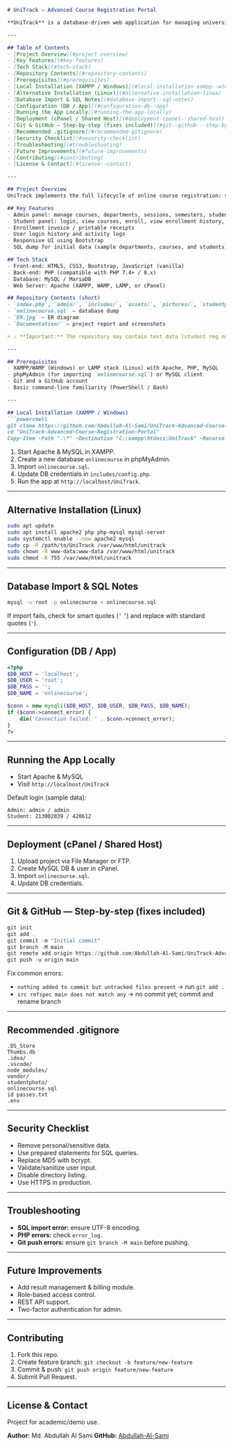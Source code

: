 ````markdown
# UniTrack — Advanced Course Registration Portal

**UniTrack** is a database-driven web application for managing university course enrollments and academic administration. Built with **HTML, CSS, Bootstrap, PHP, and MySQL**, UniTrack streamlines student registration, course management, departmental coordination, notices, and secure user authentication while providing a responsive, user-friendly interface for both students and administrators.

---

## Table of Contents
- [Project Overview](#project-overview)
- [Key Features](#key-features)
- [Tech Stack](#tech-stack)
- [Repository Contents](#repository-contents)
- [Prerequisites](#prerequisites)
- [Local Installation (XAMPP / Windows)](#local-installation-xampp--windows)
- [Alternative Installation (Linux)](#alternative-installation-linux)
- [Database Import & SQL Notes](#database-import--sql-notes)
- [Configuration (DB / App)](#configuration-db--app)
- [Running the App Locally](#running-the-app-locally)
- [Deployment (cPanel / Shared Host)](#deployment-cpanel--shared-host)
- [Git & GitHub — Step-by-step (fixes included)](#git--github---step-by-step-fixes-included)
- [Recommended .gitignore](#recommended-gitignore)
- [Security Checklist](#security-checklist)
- [Troubleshooting](#troubleshooting)
- [Future Improvements](#future-improvements)
- [Contributing](#contributing)
- [License & Contact](#license--contact)

---

## Project Overview
UniTrack implements the full lifecycle of online course registration: session/semester management, department & course setup, student enrollment, news/notice board, enrollment history, admin and student authentication, user logs, and profile management. It is intended for academic use and designed to be simple to deploy on Apache/PHP + MySQL environments.

## Key Features
- Admin panel: manage courses, departments, sessions, semesters, students, and notices
- Student panel: login, view courses, enroll, view enrollment history, change password, pin verification
- Enrollment invoice / printable receipts
- User login history and activity logs
- Responsive UI using Bootstrap
- SQL dump for initial data (sample departments, courses, and students)

## Tech Stack
- Front-end: HTML5, CSS3, Bootstrap, JavaScript (vanilla)
- Back-end: PHP (compatible with PHP 7.4+ / 8.x)
- Database: MySQL / MariaDB
- Web Server: Apache (XAMPP, WAMP, LAMP, or cPanel)

## Repository Contents (short)
- `index.php`, `admin/`, `includes/`, `assets/`, `pictures/`, `studentphoto/`
- `onlinecourse.sql` — database dump
- `ER.jpg` — ER diagram
- `Documentation/` — project report and screenshots

> ⚠️ **Important:** The repository may contain test data (student reg numbers, photos, pincode files). Before publishing publicly, remove or sanitize any sensitive/personal data.

---

## Prerequisites
- XAMPP/WAMP (Windows) or LAMP stack (Linux) with Apache, PHP, MySQL
- phpMyAdmin (for importing `onlinecourse.sql`) or MySQL client
- Git and a GitHub account
- Basic command-line familiarity (PowerShell / Bash)

---

## Local Installation (XAMPP / Windows)
```powershell
git clone https://github.com/Abdullah-Al-Sami/UniTrack-Advanced-Course-Registration-Portal.git
cd "UniTrack-Advanced-Course-Registration-Portal"
Copy-Item -Path ".\*" -Destination "C:\xampp\htdocs\UniTrack" -Recurse
````

1. Start Apache & MySQL in XAMPP.
2. Create a new database `onlinecourse` in phpMyAdmin.
3. Import `onlinecourse.sql`.
4. Update DB credentials in `includes/config.php`.
5. Run the app at `http://localhost/UniTrack`.

---

## Alternative Installation (Linux)

```bash
sudo apt update
sudo apt install apache2 php php-mysql mysql-server
sudo systemctl enable --now apache2 mysql
sudo cp -R /path/to/UniTrack /var/www/html/unitrack
sudo chown -R www-data:www-data /var/www/html/unitrack
sudo chmod -R 755 /var/www/html/unitrack
```

---

## Database Import & SQL Notes

```bash
mysql -u root -p onlinecourse < onlinecourse.sql
```

If import fails, check for smart quotes (`‘` `’`) and replace with standard quotes (`'`).

---

## Configuration (DB / App)

```php
<?php
$DB_HOST = 'localhost';
$DB_USER = 'root';
$DB_PASS = '';
$DB_NAME = 'onlinecourse';

$conn = new mysqli($DB_HOST, $DB_USER, $DB_PASS, $DB_NAME);
if ($conn->connect_error) {
    die('Connection failed: ' . $conn->connect_error);
}
?>
```

---

## Running the App Locally

* Start Apache & MySQL
* Visit `http://localhost/UniTrack`

Default login (sample data):

```
Admin: admin / admin
Student: 213002039 / 420612
```

---

## Deployment (cPanel / Shared Host)

1. Upload project via File Manager or FTP.
2. Create MySQL DB & user in cPanel.
3. Import `onlinecourse.sql`.
4. Update DB credentials.

---

## Git & GitHub — Step-by-step (fixes included)

```powershell
git init
git add .
git commit -m "Initial commit"
git branch -M main
git remote add origin https://github.com/Abdullah-Al-Sami/UniTrack-Advanced-Course-Registration-Portal.git
git push -u origin main
```

Fix common errors:

* `nothing added to commit but untracked files present` → run `git add .`
* `src refspec main does not match any` → no commit yet; commit and rename branch

---

## Recommended .gitignore

```
.DS_Store
Thumbs.db
.idea/
.vscode/
node_modules/
vendor/
studentphoto/
onlinecourse.sql
id passes.txt
.env
```

---

## Security Checklist

* Remove personal/sensitive data.
* Use prepared statements for SQL queries.
* Replace MD5 with bcrypt.
* Validate/sanitize user input.
* Disable directory listing.
* Use HTTPS in production.

---

## Troubleshooting

* **SQL import error:** ensure UTF-8 encoding.
* **PHP errors:** check `error_log`.
* **Git push errors:** ensure `git branch -M main` before pushing.

---

## Future Improvements

* Add result management & billing module.
* Role-based access control.
* REST API support.
* Two-factor authentication for admin.

---

## Contributing

1. Fork this repo.
2. Create feature branch: `git checkout -b feature/new-feature`
3. Commit & push: `git push origin feature/new-feature`
4. Submit Pull Request.

---

## License & Contact

Project for academic/demo use.

**Author:** Md. Abdullah Al Sami
**GitHub:** [Abdullah-Al-Sami](https://github.com/Abdullah-Al-Sami)

```
```
